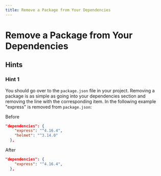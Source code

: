 ```yaml
---
title: Remove a Package from Your Dependencies
---
```

# Remove a Package from Your Dependencies

## Hints

### Hint 1
You should go over to the `package.json` file in your project. Removing a package is as simple as going into your dependencies section and removing the line with the corresponding item. In the following example "express" is removed from `package.json`:

Before
```json
"dependencies": {
    "express": "^4.16.4",
    "helmet": "^3.14.0"
  },
```

After
```json
"dependencies": {
    "express": "^4.16.4",
  },
```